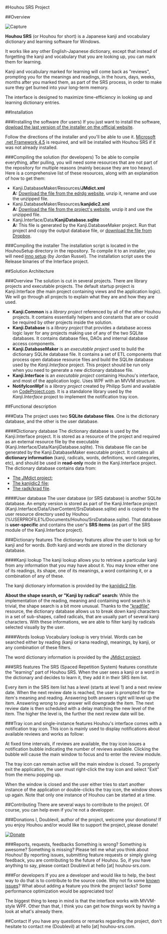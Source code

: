 #Houhou SRS Project

##Overview

![Capture](http://houhou-srs.com/file/OV02.png)

**Houhou SRS** (or Houhou for short) is a Japanese kanji and vocabulary dictionary and learning software for Windows.

It works like any other English-Japanese dictionary, except that instead of forgetting the kanji and vocabulary that you are looking up, you can mark them for learning.

Kanji and vocabulary marked for learning will come back as "reviews", prompting you for the meanings and readings, in the hours, days, weeks, months after you marked them, as part of the SRS process, in order to make sure they get burned into your long-term memory.

The interface is designed to maximize time-efficiency in looking up and learning dictionary entries.

##Installation

###Installing the software (for users)
If you just want to install the software, [dowload the last version of the installer on the official website](http://houhou-srs.com/download/last).

Follow the directions of the installer and you'll be able to use it. [Microsoft .net Framework 4.5](http://www.microsoft.com/en-us/download/details.aspx?id=30653) is required, and will be installed with Houhou SRS if it was not already installed.

###Compiling the solution (for developers)
To be able to compile everything, after pulling, you will need some resources that are not part of the repository for multiple reasons (mainly because they are too heavy).
Here is a comprehensive list of these resources, along with an explanation of how to get them:
- Kanji.DatabaseMaker/Resources/**JMdict.xml**<br/>
   **A:** [Download the file from the edrdg website](http://ftp.monash.edu.au/pub/nihongo/JMdict.gz), unzip it, rename and use the unzipped file.
- Kanji.DatabaseMaker/Resources/**kanjidic2.xml**<br/>
   **A:** [Download the file from the project's website](http://www.csse.monash.edu.au/~jwb/kanjidic2/kanjidic2.xml.gz), unzip it and use the unzipped file.
- Kanji.Interface/Data/**KanjiDatabase.sqlite**<br/>
   **A:** This file is generated by the Kanji.DatabaseMaker project. Run that project and copy the output database file, or [download the file from Dropbox](https://db.tt/YiZkOLko).

###Compiling the installer
The installation script is located in the HouhouSetup directory in the repository. To compile it to an installer, you will need [inno setup](http://www.jrsoftware.org/isdl.php) (by Jordan Russel).
The installation script uses the Release binaries of the Interface project.

##Solution Architecture

###Overview
The solution is cut in several projects. There are library projects and executable projects.
The default startup project is Kanji.Interface (the main project containing views and the application logic).
We will go through all projects to explain what they are and how they are used.

- **Kanji.Common** is a *library project* referenced by all of the other Houhou projects. It contains essentially helpers and constants that are or could be required by other projects inside the solution.
- **Kanji.Database** is a *library project* that provides a database access logic layer for any projects making use of any of the two SQLite databases. It contains database files, DAOs and internal database access components.
- **Kanji.DatabaseMaker** is an *executable project* used to build the dictionary SQLite database file. It contains a set of ETL components that process open database resource files and build the SQLite database used by the *Kanji.Interface* project. This project should be run only when you need to generate a new dictionary database file.
- **Kanji.Interface** is an *executable project* containing Houhou's interface, and most of the application logic. Uses WPF with an MVVM structure.
- **NotifyIconWpf** is a *library project* created by Philipp Sumi and available on [CodeProject.com](http://www.codeproject.com/Articles/36468/WPF-NotifyIcon). It is a standalone library used by the *Kanji.Interface* project to implement the notification tray icon.

##Functional description

###Data
The project uses two **SQLite database files**. One is the dictionary database, and the other is the user database.

####Dictionary database
The dictionary database is used by the Kanji.Interface project. It is stored as a resource of the project and required as an external resource file by the executable (Kanji.Interface/Data/KanjiDatabase.sqlite).
This database file can be generated by the Kanji.DatabaseMaker executable project.
It contains all **dictionary information** (kanji, radicals, words, definitions, word categories, etc), and should be used in **read-only** mode in the Kanji.Interface project. The dictionary database contains data from:
- [The JMdict project](http://www.edrdg.org/jmdict/j_jmdict.html);
- [The kanjidic2 file](http://www.csse.monash.edu.au/~jwb/kanjidic2/);
- [The radk/krad file](http://www.csse.monash.edu.au/~jwb/kradinf.html).

####User database
The user database (or SRS database) is another SQLite database. An empty version is stored as part of the Kanji.Interface project (Kanji.Interface/Data/UserContent/SrsDatabase.sqlite) and is copied to the user resource directory used by Houhou (%USERPROFILE%/Documents/Houhou/SrsDatabase.sqlite).
That database is **user-specific** and contains the user's **SRS items** (as part of the SRS module of the Kanji.Interface project).

###Dictionary features
The dictionary features allow the user to look up for kanji and for words. Both kanji and words are stored in the dictionary database.

####Kanji lookup
The kanji lookup allows you to retrieve a particular kanji from any information that you may have about it. You may know either one of its readings, its shape, one of its meanings, a word containing it, or a combination of any of these.

The kanji dictionary information is provided by the [kanjidic2 file](http://www.csse.monash.edu.au/~jwb/kanjidic2/).

**About the shape search, or "Kanji by radical" search:** While the implementation of the reading, meaning and containing word search is trivial, the shape search is a bit more unusual.
Thanks to the ["kradfile"](http://www.csse.monash.edu.au/~jwb/kradinf.html) resource, the dictionary database allows us to break down kanji characters in a set of sub-shapes, called radicals, that are usually part of several kanji characters. With these informations, we are able to filter kanji by radicals selected visually by the user.

####Words lookup
Vocabulary lookup is very trivial. Words can be searched either by reading (kanji or kana reading), meanings, by kanji, or any combination of these filters.

The word dictionary information is provided by the [JMdict project](http://www.edrdg.org/jmdict/j_jmdict.html).

###SRS features
The SRS (Spaced Repetition System) features constitute the "learning" part of Houhou SRS. When the user sees a kanji or a word in the dictionary and decides to learn it, they add it in their SRS item list.

Every item in the SRS item list has a level (starts at level 1) and a next review date. When the next review date is reached, the user is prompted for the item's meaning and reading. Answering both answers right will level up the item. Answering wrong to any answer will downgrade the item. The next review date is then scheduled with a delay matching the new level of the item. The higher the level is, the further the next review date will be.

###Tray icon and single-instance features
Houhou's interface comes with a notification tray icon. This icon is mainly used to display notifications about available reviews and works as follow:

At fixed time intervals, if reviews are available, the tray icon issues a notification bubble indicating the number of reviews available. Clicking the bubble will cause the main window to focus and to enter the review module.

The tray icon can remain active will the main window is closed. To properly exit the application, the user must right-click the tray icon and select "Exit" from the menu popping up.

When the window is closed and the user either tries to start another instance of the application or double-clicks the tray icon, the window shows up again. Note that only one instance of Houhou can be started at a time.

##Contributing
There are several ways to contribute to the project. Of course, you can help even if you're not a developper.

###Donations
I, Doublevil, author of the project, welcome your donations! If you enjoy Houhou and/or would like to support the project, please donate!

[![Donate](https://www.paypalobjects.com/en_US/i/btn/btn_donate_LG.gif)](https://www.paypal.com/cgi-bin/webscr?cmd=_donations&business=L4L6EC2Y7C8QL&lc=US&item_name=Houhou%20SRS&currency_code=USD&bn=PP%2dDonationsBF%3abtn_donate_LG%2egif%3aNonHosted)

###Reports, requests, feedbacks
Something is wrong? Something is awesome? Something is missing? Please tell me what you think about Houhou! By reporting issues, submitting feature requests or simply giving feedback, you are contributing to the future of Houhou. So, if you have anything to say, please contact Doublevil at hello [at] houhou-srs.com.

###For developers
If you are a developer and would like to help, the best way to do that is to contribute to the source code. Why not fix some [known issues](https://github.com/Doublevil/Houhou-SRS/issues)? What about adding a feature you think the project lacks? Some performance optimization would be appreciated too!

The biggest thing to keep in mind is that the interface works with MVVM-style WPF. Other than that, I think you can get how things work by having a look at what's already there.

##Contact
If you have any questions or remarks regarding the project, don't hesitate to contact me (Doublevil) at hello [at] houhou-srs.com.
